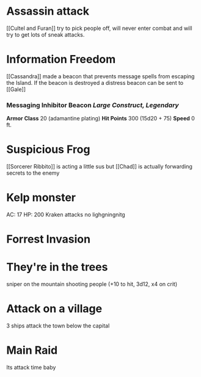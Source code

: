 # Assassin attack
[[Cultel and Furan]] try to pick people off, will never enter combat and will try to get lots of sneak attacks.

# Information Freedom
[[Cassandra]] made a beacon that prevents message spells from escaping the Island. If the beacon is destroyed a distress beacon can be sent to [[Gale]]
### **Messaging Inhibitor Beacon** _Large Construct, Legendary_
**Armor Class** 20 (adamantine plating) **Hit Points** 300 (15d20 + 75) **Speed** 0 ft.

# Suspicious Frog
[[Sorcerer Ribbito]] is acting a little sus but [[Chad]] is actually forwarding secrets to the enemy

# Kelp monster
AC: 17
HP: 200
Kraken attacks no lighgningnitg

# Forrest Invasion

# They're in the trees
sniper on the mountain shooting people (+10 to hit, 3d12, x4 on crit)

# Attack on a village
3 ships attack the town below the capital

# Main Raid
Its attack time baby